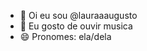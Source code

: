 - 👋 Oi eu sou @lauraaaugusto
- 👀 Eu gosto de ouvir musica
- 😄 Pronomes: ela/dela
  

<!---
lauraaaugusto/lauraaaugusto is a ✨ special ✨ repository because its `README.md` (this file) appears on your GitHub profile.
You can click the Preview link to take a look at your changes.
--->
